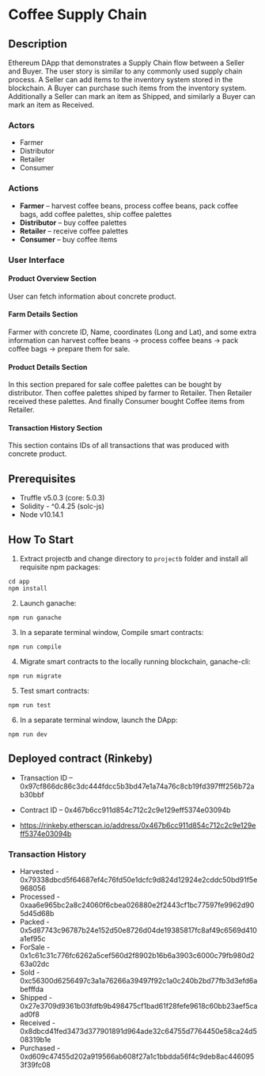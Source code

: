 # Coffee Supply Chain

## Description
Ethereum DApp that demonstrates a Supply Chain flow between a Seller and Buyer. The user story is similar to any commonly used supply chain process. A Seller can add items to the inventory system stored in the blockchain. A Buyer can purchase such items from the inventory system. Additionally a Seller can mark an item as Shipped, and similarly a Buyer can mark an item as Received.

### Actors
* Farmer
* Distributor
* Retailer
* Consumer

### Actions
* **Farmer** – harvest coffee beans, process coffee beans, pack coffee bags, add coffee palettes, ship coffee palettes
* **Distributor** – buy coffee palettes
* **Retailer** – receive coffee palettes
* **Consumer** – buy coffee items

### User Interface

#### Product Overview Section
User can fetch information about concrete product.

#### Farm Details Section 
Farmer with concrete ID, Name, coordinates (Long and Lat), and some extra information can harvest coffee beans → process coffee beans → pack coffee bags → prepare them for sale.

#### Product Details Section
In this section prepared for sale coffee palettes can be bought by distributor. 
Then coffee palettes shiped by farmer to Retailer. Then Retailer received these palettes.
And finally Consumer bought Coffee items from Retailer.

#### Transaction History Section 
This section contains IDs of all transactions that was produced with concrete product.

## Prerequisites

* Truffle v5.0.3 (core: 5.0.3)
* Solidity - ^0.4.25 (solc-js)
* Node v10.14.1

## How To Start
1. Extract projectb and change directory to ```projectb``` folder and install all requisite npm packages:
```
cd app
npm install
```
2. Launch ganache:
```
npm run ganache 
```
3. In a separate terminal window, Compile smart contracts:
```
npm run compile 
```
4. Migrate smart contracts to the locally running blockchain, ganache-cli:
```
npm run migrate 
```
5. Test smart contracts:
```
npm run test 
```
6. In a separate terminal window, launch the DApp:
```
npm run dev
```

## Deployed contract (Rinkeby) 
* Transaction ID – 0x97cf866dc86c3dc444fdcc5b3bd47e1a74a76c8cb19fd397fff256b72ab30bbf 
* Contract ID – 0x467b6cc911d854c712c2c9e129eff5374e03094b

* https://rinkeby.etherscan.io/address/0x467b6cc911d854c712c2c9e129eff5374e03094b

### Transaction History 
* Harvested - 0x79338dbcd5f64687ef4c76fd50e1dcfc9d824d12924e2cddc50bd91f5e968056
* Processed - 0xaa6e965bc2a8c24060f6cbea026880e2f2443cf1bc77597fe9962d905d45d68b
* Packed - 0x5d87743c96787b24e152d50e8726d04de19385817fc8af49c6569d410a1ef95c
* ForSale - 0x1c61c31c776fc6262a5cef560d2f8902b16b6a3903c6000c79fb980d263a02dc
* Sold - 0xc56300d6256497c3a1a76266a39497f92c1a0c240b2bd77fb3d3efd6abefffda
* Shipped - 0x27e3709d9361b03fdfb9b498475cf1bad61f28fefe9618c60bb23aef5caad0f8
* Received - 0x8dbcd41fed3473d377901891d964ade32c64755d7764450e58ca24d508319b1e
* Purchased - 0xd609c47455d202a919566ab608f27a1c1bbdda56f4c9deb8ac4460953f39fc08
